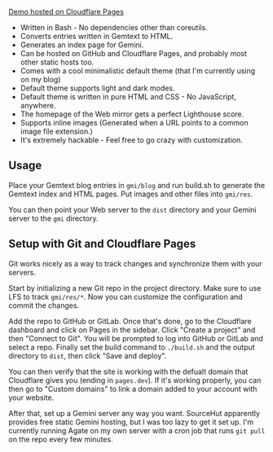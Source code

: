 [Demo hosted on Cloudflare Pages](https://ssg-1cm.pages.dev/)

- Written in Bash - No dependencies other than coreutils.
- Converts entries written in Gemtext to HTML.
- Generates an index page for Gemini.
- Can be hosted on GitHub and Cloudflare Pages, and probably most other static hosts too.
- Comes with a cool minimalistic default theme (that I'm currently using on my blog)
- Default theme supports light and dark modes.
- Default theme is written in pure HTML and CSS - No JavaScript, anywhere.
- The homepage of the Web mirror gets a perfect Lighthouse score.
- Supports inline images (Generated when a URL points to a common image file extension.)
- It's extremely hackable - Feel free to go crazy with customization.

## Usage

Place your Gemtext blog entries in `gmi/blog` and run build.sh to generate the Gemtext index and HTML pages. Put images and other files into `gmi/res`.

You can then point your Web server to the `dist` directory and your Gemini server to the `gmi` directory.

## Setup with Git and Cloudflare Pages

Git works nicely as a way to track changes and synchronize them with your servers.

Start by initializing a new Git repo in the project directory. Make sure to use LFS to track `gmi/res/*`. Now you can customize the configuration and commit the changes.

Add the repo to GitHub or GitLab. Once that's done, go to the Cloudflare dashboard and click on Pages in the sidebar. Click "Create a project" and then "Connect to Git". You will be prompted to log into GitHub or GitLab and select a repo. Finally set the build command to `./build.sh` and the output directory to `dist`, then click "Save and deploy".

You can then verify that the site is working with the defualt domain that Cloudflare gives you (ending in `pages.dev`). If it's working properly, you can then go to "Custom domains" to link a domain added to your account with your website.

After that, set up a Gemini server any way you want. SourceHut apparently provides free static Gemini hosting, but I was too lazy to get it set up. I'm currently running Agate on my own server with a cron job that runs `git pull` on the repo every few minutes.
